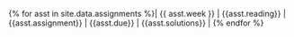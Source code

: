 {% for asst in site.data.assignments %}| {{ asst.week }} | {{asst.reading}} | {{asst.assignment}} | {{asst.due}} | {{asst.solutions}} |
{% endfor %}

